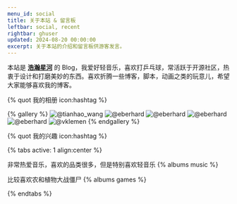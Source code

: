 ```yaml
---
menu_id: social
title: 关于本站 & 留言板
leftbar: social, recent
rightbar: ghuser
updated: 2024-08-20 00:00:00
excerpt: 关于本站的介绍和留言板供游客发言。
---
```


本站是 [**浩瀚星河**](https://haohanxinghe.com) 的 Blog，我爱好轻音乐，喜欢打乒乓球，常活跃于开源社区，热衷于设计和打磨美妙的东西。喜欢折腾一些博客，脚本，动画之类的玩意儿，希望大家能够喜欢我的博客。

{% quot 我的相册 icon:hashtag %}

{% gallery %}
![@tianhao_wang](https://images.unsplash.com/photo-1688142202243-e218ad203952?w=800&auto=format&fit=crop&q=60&ixlib=rb-4.0.3&ixid=M3wxMjA3fDB8MHx0b3BpYy1mZWVkfDYzfEZ6bzN6dU9ITjZ3fHxlbnwwfHx8fHw%3D)
![@eberhard](https://images.unsplash.com/photo-1700994630045-f7a20df6d92e?w=800&auto=format&fit=crop&q=60&ixlib=rb-4.0.3&ixid=M3wxMjA3fDB8MHxwcm9maWxlLXBhZ2V8MjN8fHxlbnwwfHx8fHw%3D)
![@eberhard](https://images.unsplash.com/photo-1533274221104-015a584a1005?w=800&auto=format&fit=crop&q=60&ixlib=rb-4.0.3&ixid=M3wxMjA3fDB8MHx0b3BpYy1mZWVkfDE4fGJvOGpRS1RhRTBZfHxlbnwwfHx8fHw%3D)
![@eberhard](https://images.unsplash.com/photo-1539604214100-ab860d9082e0?w=800&auto=format&fit=crop&q=60&ixlib=rb-4.0.3&ixid=M3wxMjA3fDB8MHx0b3BpYy1mZWVkfDIxfGJvOGpRS1RhRTBZfHxlbnwwfHx8fHw%3D)
![@eberhard](https://images.unsplash.com/photo-1698843848092-588f9c1bb0bd?w=800&auto=format&fit=crop&q=60&ixlib=rb-4.0.3&ixid=M3wxMjA3fDB8MHxwcm9maWxlLXBhZ2V8Mzh8fHxlbnwwfHx8fHw%3D)
![@vklemen](https://images.unsplash.com/photo-1516571748831-5d81767b788d?q=80&w=2574&auto=format&fit=crop&ixlib=rb-4.0.3&ixid=M3wxMjA3fDB8MHxwaG90by1wYWdlfHx8fGVufDB8fHx8fA%3D%3D)
{% endgallery %}

{% quot 我的兴趣 icon:hashtag %}

{% tabs active: 1 align:center %}

<!-- tab 喜欢的音乐 -->

非常热爱音乐，喜欢的品类很多，但是特别喜欢轻音乐
{% albums music %}

<!-- tab 喜欢的游戏 -->

比较喜欢农和植物大战僵尸
{% albums games %}

{% endtabs %}

